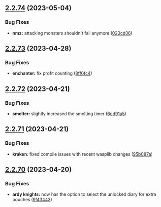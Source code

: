 ## [2.2.74](https://github.com/Torwent/wasp-free/compare/v2.2.73...v2.2.74) (2023-05-04)


### Bug Fixes

* **nmz:** attacking monsters shouldn't fail anymore ([023cd06](https://github.com/Torwent/wasp-free/commit/023cd06bd1d933fbded06d94fbc3155b71b59512))



## [2.2.73](https://github.com/Torwent/wasp-free/compare/v2.2.72...v2.2.73) (2023-04-28)


### Bug Fixes

* **enchanter:** fix profit counting ([8ff6fc4](https://github.com/Torwent/wasp-free/commit/8ff6fc4419237f0134f274dd1f009708a24744cd))



## [2.2.72](https://github.com/Torwent/wasp-free/compare/v2.2.71...v2.2.72) (2023-04-21)


### Bug Fixes

* **smelter:** slightly increased the smelting timer ([6ed91a5](https://github.com/Torwent/wasp-free/commit/6ed91a55a217a8103f4e96b965d65faae2ed3a69))



## [2.2.71](https://github.com/Torwent/wasp-free/compare/v2.2.70...v2.2.71) (2023-04-21)


### Bug Fixes

* **kraken:** fixed compile issues with recent wasplib changes ([95b087a](https://github.com/Torwent/wasp-free/commit/95b087afb71e9a624a5dac0ebac9de38d60c7413))



## [2.2.70](https://github.com/Torwent/wasp-free/compare/v2.2.69...v2.2.70) (2023-04-20)


### Bug Fixes

* **ardy knights:** now has the option to select the unlocked diary for extra pouches ([9f43443](https://github.com/Torwent/wasp-free/commit/9f434437d9116a8ef8f322f122d70e71d2e7389b))



